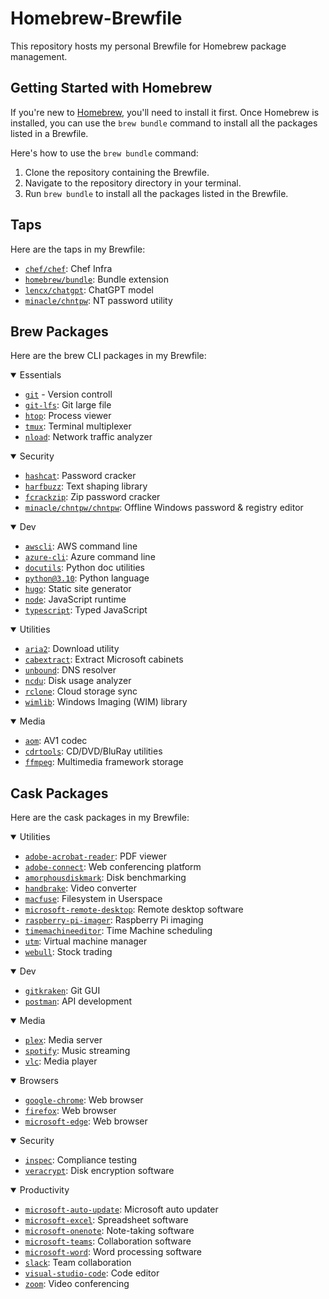 # Homebrew-Brewfile

This repository hosts my personal Brewfile for Homebrew package management. 

## Getting Started with Homebrew

If you're new to [Homebrew](https://brew.sh/), you'll need to install it first. Once Homebrew is installed, you can use the `brew bundle` command to install all the packages listed in a Brewfile.

Here's how to use the `brew bundle` command:

1. Clone the repository containing the Brewfile.
2. Navigate to the repository directory in your terminal.
3. Run `brew bundle` to install all the packages listed in the Brewfile.

## Taps

Here are the taps in my Brewfile:

- [`chef/chef`](https://github.com/chef/chef): Chef Infra
- [`homebrew/bundle`](https://github.com/Homebrew/homebrew-bundle): Bundle extension
- [`lencx/chatgpt`](https://github.com/lencx/ChatGPT.git): ChatGPT model
- [`minacle/chntpw`](https://github.com/minacle/chntpw): NT password utility

## Brew Packages

Here are the brew CLI packages in my Brewfile:

<details open>
<summary>Essentials</summary>

- [`git`](https://git-scm.com/) - Version controll
- [`git-lfs`](https://git-lfs.github.com/): Git large file
- [`htop`](https://htop.dev/): Process viewer
- [`tmux`](https://github.com/tmux/tmux/wiki): Terminal multiplexer
- [`nload`](https://www.roland-riegel.de/nload/): Network traffic analyzer

</details>

<details open>
<summary>Security</summary>

- [`hashcat`](https://hashcat.net/hashcat/): Password cracker
- [`harfbuzz`](https://harfbuzz.org/): Text shaping library
- [`fcrackzip`](https://github.com/hyc/fcrackzip): Zip password cracker
- [`minacle/chntpw/chntpw`](https://github.com/minacle/chntpw): Offline Windows password & registry editor

</details>

<details open>
<summary>Dev</summary>

- [`awscli`](https://aws.amazon.com/cli/): AWS command line
- [`azure-cli`](https://docs.microsoft.com/cli/azure/): Azure command line
- [`docutils`](https://docutils.sourceforge.io/): Python doc utilities
- [`python@3.10`](https://www.python.org/): Python language
- [`hugo`](https://gohugo.io/): Static site generator
- [`node`](https://nodejs.org/en/): JavaScript runtime
- [`typescript`](https://www.typescriptlang.org/): Typed JavaScript

</details>

<details open>
<summary>Utilities</summary>

- [`aria2`](https://aria2.github.io/): Download utility
- [`cabextract`](https://www.cabextract.org.uk/): Extract Microsoft cabinets
- [`unbound`](https://www.unbound.net/): DNS resolver
- [`ncdu`](https://dev.yorhel.nl/ncdu): Disk usage analyzer
- [`rclone`](https://rclone.org/): Cloud storage sync
- [`wimlib`](https://wimlib.net/): Windows Imaging (WIM) library

</details>

<details open>
<summary>Media</summary>

- [`aom`](https://aomedia.org/): AV1 codec
- [`cdrtools`](http://cdrtools.sourceforge.net/private/cdrecord.html): CD/DVD/BluRay utilities
- [`ffmpeg`](https://www.ffmpeg.org/): Multimedia framework storage

</details>

## Cask Packages

Here are the cask packages in my Brewfile:

<details open>
<summary>Utilities</summary>

- [`adobe-acrobat-reader`](https://acrobat.adobe.com/us/en/acrobat/pdf-reader.html): PDF viewer
- [`adobe-connect`](https://www.adobe.com/products/adobeconnect.html): Web conferencing platform
- [`amorphousdiskmark`](https://www.katsurashareware.com/pgs/adm.html): Disk benchmarking
- [`handbrake`](https://handbrake.fr/): Video converter
- [`macfuse`](https://osxfuse.github.io/): Filesystem in Userspace
- [`microsoft-remote-desktop`](https://www.microsoft.com/remote-desktop): Remote desktop software
- [`raspberry-pi-imager`](https://www.raspberrypi.org/software/): Raspberry Pi imaging
- [`timemachineeditor`](https://tclementdev.com/timemachineeditor/): Time Machine scheduling
- [`utm`](https://getutm.app/): Virtual machine manager
- [`webull`](https://www.webull.com/): Stock trading


</details>

<details open>
<summary>Dev</summary>

- [`gitkraken`](https://www.gitkraken.com/): Git GUI
- [`postman`](https://www.getpostman.com/): API development

</details>

<details open>
<summary>Media</summary>

- [`plex`](https://www.plex.tv/): Media server
- [`spotify`](https://www.spotify.com/): Music streaming
- [`vlc`](https://www.videolan.org/vlc/index.html): Media player

</details>

<details open>
<summary>Browsers</summary>

- [`google-chrome`](https://www.google.com/chrome/): Web browser
- [`firefox`](https://www.mozilla.org/firefox/): Web browser
- [`microsoft-edge`](https://www.microsoft.com/en-us/edge): Web browser

</details>

<details open>
<summary>Security</summary>

- [`inspec`](https://www.inspec.io/): Compliance testing
- [`veracrypt`](https://www.veracrypt.fr/en/Home.html): Disk encryption software

</details>

<details open>
<summary>Productivity</summary>

- [`microsoft-auto-update`](https://docs.microsoft.com/en-us/officeupdates/release-notes-office-for-mac): Microsoft auto updater
- [`microsoft-excel`](https://www.microsoft.com/excel): Spreadsheet software
- [`microsoft-onenote`](https://www.microsoft.com/onenote): Note-taking software
- [`microsoft-teams`](https://www.microsoft.com/teams): Collaboration software
- [`microsoft-word`](https://www.microsoft.com/word): Word processing software
- [`slack`](https://slack.com/): Team collaboration
- [`visual-studio-code`](https://code.visualstudio.com/): Code editor
- [`zoom`](https://zoom.us/): Video conferencing

</details>

